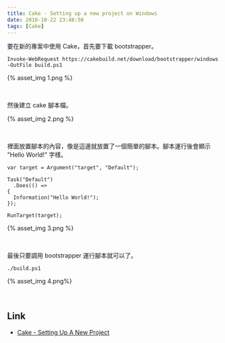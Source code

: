 ```yaml
---
title: Cake - Setting up a new project on Windows
date: 2018-10-22 23:48:50
tags: [Cake]
---
```


要在新的專案中使用 Cake，首先要下載 bootstrapper。   

<!-- More -->

    Invoke-WebRequest https://cakebuild.net/download/bootstrapper/windows -OutFile build.ps1

{% asset_img 1.png %}

<br/>


然後建立 cake 腳本檔。  

{% asset_img 2.png %}

<br/>


裡面放置腳本的內容，像是這邊就放置了一個簡單的腳本。腳本運行後會顯示 "Hello World!" 字樣。  

```
var target = Argument("target", "Default");

Task("Default")
  .Does(() =>
{
  Information("Hello World!");
});

RunTarget(target);
```

{% asset_img 3.png %}

<br/>


最後只要調用 bootstrapper 運行腳本就可以了。  

    ./build.ps1

{% asset_img 4.png%}

<br/>


Link
----
* [Cake - Setting Up A New Project](https://cakebuild.net/docs/tutorials/setting-up-a-new-project)
